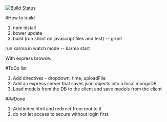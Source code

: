 [![Build Status](https://travis-ci.org/webforbusinesses/forms.png?branch=master)](https://travis-ci.org/webforbusinesses/forms)

#How to build
1. npm install
2. bower update
3. build (run shlint on javascript files and test) -- grunt

run karma in watch mode -- karma start

With express browse:


#ToDo list
1. Add directives - dropdown, time, uploadFile
2. Add an express server that saves json objects into a local mongoDB
3. Load models from the DB to the client and save models from the client

###Done

1. Add index.html and redirect from root to it.
2. do not let access to secure without login first.